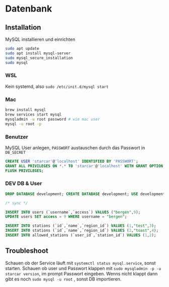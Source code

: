 # Datenbank

## Installation

MySQL installieren und einrichten

```sh
sudo apt update
sudo apt install mysql-server
sudo mysql_secure_installation
sudo mysql
```

### WSL

Kein systemd, also `sudo /etc/init.d/mysql start`

### Mac

```sh
brew install mysql
brew services start mysql
mysqladmin -u root password # wie mac user
mysql -u root -p
```

### Benutzer

MySQL User anlegen, `PASSWORT` austauschen durch das Passwort in `DB_SECRET`

```sql
CREATE USER 'starcar'@'localhost' IDENTIFIED BY 'PASSWORT';
GRANT ALL PRIVILEGES ON *.* TO 'starcar'@'localhost' WITH GRANT OPTION;
FLUSH PRIVILEGES;
```

### DEV DB & User

```sql
DROP DATABASE development; CREATE DATABASE development; USE development;

/* sync */

INSERT INTO users (`username`,`access`) VALUES ("bergen",9);
UPDATE users SET access = 9 WHERE username = "bergen";

INSERT INTO stations (`id`,`name`,`region_id`) VALUES (1,"test",3);
INSERT INTO stations (`id`,`name`,`region_id`) VALUES (2,"toast",4);
INSERT INTO allowed_stations (`user_id`,`station_id`) VALUES (1,2);
```

## Troubleshoot

Schauen ob der Service läuft mit `systemctl status mysql.service`, sonst starten. Schauen ob user und Passwort klappen mit `sudo mysqladmin -p -u starcar version`, im prompt Passwort eingeben. Wenns nicht klappt dann gibt es noch `sudo mysql -u root` , sonst DB importieren.

